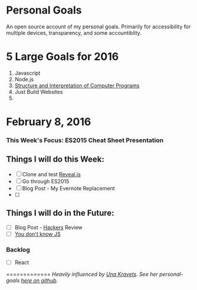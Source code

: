 # Personal Goals

An open source account of my personal goals. Primarily for accessibility for multiple devices, transparency, and some accountiblity.

# 5 Large Goals for 2016
1. Javascript
2. Node.js
3. [Structure and Interpretation of Computer Programs](https://mitpress.mit.edu/sicp/)
4. Just Build Websites
5. 

# February 8, 2016 

### This Week's Focus: ES2015 Cheat Sheet Presentation


## Things I will do this Week:

- [ ] Clone and test [Reveal.js](https://github.com/hakimel/reveal.js/)
- [ ] Go through ES2015
- [ ] Blog Post - My Evernote Replacement
- [ ] 


## Things I will do in the Future: 

- [ ] Blog Post - [Hackers](http://www.amazon.com/Hackers-Computer-Revolution-Anniversary-Edition/dp/1449388396) Review
- [ ] [You don't know JS](https://github.com/getify/You-Dont-Know-JS)

### Backlog

- [ ] React

=============
*Heavily influenced by [Una Kravets](http://unakravets.com/). See her personal-goals [here on github](https://github.com/una/personal-goals).*

